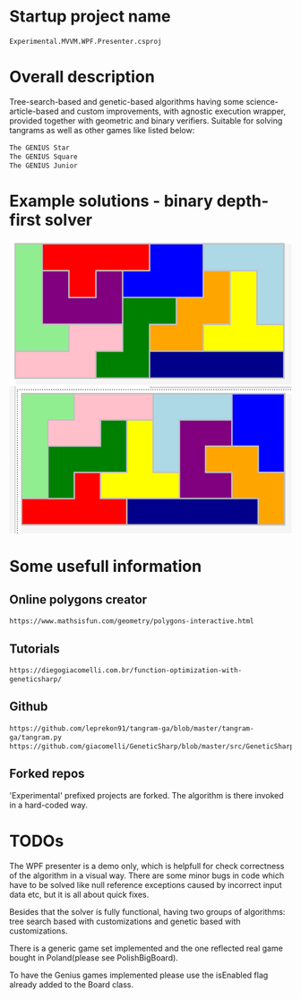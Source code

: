 # Startup project name
```
Experimental.MVVM.WPF.Presenter.csproj
```
# Overall description
Tree-search-based and genetic-based algorithms having some science-article-based and custom improvements, with
agnostic execution wrapper, provided together with geometric and binary verifiers. Suitable for solving tangrams
as well as other games like listed below:
```
The GENIUS Star
The GENIUS Square
The GENIUS Junior
```
# Example solutions - binary depth-first solver
![PolishBigBoardWithBinaryTreeSolver.png](./results/PolishBigBoardWithBinaryTreeSolver.png)
![Solution2.png](./results/Solution2.png)

# Some usefull information
## Online polygons creator
```
https://www.mathsisfun.com/geometry/polygons-interactive.html
```

## Tutorials
```
https://diegogiacomelli.com.br/function-optimization-with-geneticsharp/
```

## Github
```
https://github.com/leprekon91/tangram-ga/blob/master/tangram-ga/tangram.py
https://github.com/giacomelli/GeneticSharp/blob/master/src/GeneticSharp.Domain/Mutations/UniformMutation.cs
```

## Forked repos
'Experimental' prefixed projects are forked.
The algorithm is there invoked in a 
hard-coded way.

# TODOs
The WPF presenter is a demo only, which is helpfull for check correctness of the algorithm in a visual way.
There are some minor bugs in code which have to be solved like null reference exceptions 
caused by incorrect input data etc, but it is all about quick fixes.

Besides that the solver is fully functional, having two groups of algorithms: tree search based
with customizations and genetic based with customizations.

There is a generic game set implemented and the one reflected real game bought in Poland(please see PolishBigBoard).

To have the Genius games implemented please use the isEnabled flag already added to the Board class.

